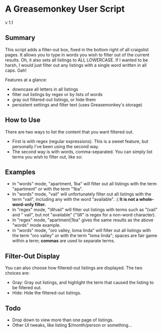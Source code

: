A Greasemonkey User Script
==========================
v 1.1

Summary
-------
This script adds a filter-out box, fixed in the bottom right of all craigslist pages. It allows you to type in words you wish to filter out of the current results. Oh, it also sets all listings to ALL LOWERCASE. If I wanted to be harsh, I would just filter out any listings with a single word written in all caps. Gah!

Features at a glance:

+ downcase all letters in all listings
+ filter out listings by regex or by lists of words
+ gray out filtered-out listings, or hide them
+ persistent settings and filter text (uses Greasemonkey's storage)

How to Use
----------
There are two ways to list the content that you want filtered out.

+ First is with regex (regular expressions). This is a sweet feature, but personally I've been using the second way.
+ The second way is with words, comma-separated. You can simply list terms you wish to filter out, like so:

Examples
--------

+ In "words" mode, "apartment, 1ba" will filter out all listings with the term "apartment" or with the term "1ba".
+ In "words" mode, "vail" will unfortunately filter out all listings with the term "vail", including any with the word "available". :( **It is not a whole-word-only filter.**
+ In "regex" mode, "\Wvail" will filter out listings with terms such as "(vail" and " vail", but not "available" ("\W" is regex for a non-word character).
+ In "regex" mode, "apartment|1ba" gives the same results as the above "words" mode example.
+ in "words" mode, "oro valley, loma linda" will filter out all listings with the term "oro valley" or with the term "loma linda"; spaces are fair game within a term; **commas** are used to separate terms.

Filter-Out Display
------------------
You can also choose how filtered-out listings are displayed. The two choices are:

+ Gray: Gray out listings, and highlight the term that caused the listing to be filtered out.
+ Hide: Hide the filtered-out listings.

Todo
----

+ Drop down to view more than one page of listings.
+ Other UI tweaks, like listing $/month/person or something...